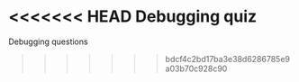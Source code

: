 <<<<<<< HEAD
Debugging quiz
=======
Debugging questions
>>>>>>> bdcf4c2bd17ba3e38d6286785e9a03b70c928c90
